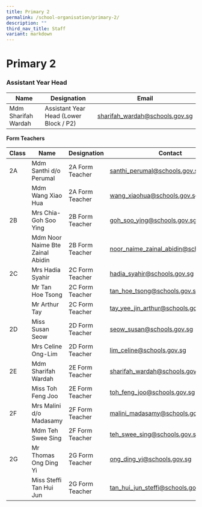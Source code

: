```yaml
---
title: Primary 2
permalink: /school-organisation/primary-2/
description: ""
third_nav_title: Staff
variant: markdown
---
```

# **Primary 2**

### Assistant Year Head

|Name|	Designation|	Email|
|----|----|----|
|Mdm Sharifah Wardah|	Assistant Year Head (Lower Block / P2)	|sharifah_wardah@schools.gov.sg

**Form Teachers**

| Class | Name | Designation | Contact | 
| -------- | -------- | -------- |-------- |
|2A	|Mdm Santhi d/o Perumal|	2A Form Teacher| santhi_perumal@schools.gov.sg
||Mdm Wang Xiao Hua	|2A Form Teacher|	wang_xiaohua@schools.gov.sg
|2B	|Mrs Chia-Goh Soo Ying	|2B Form Teacher|	goh_soo_ying@schools.gov.sg|
||Mdm Noor Naime Bte Zainal Abidin	|2B Form Teacher|	noor_naime_zainal_abidin@schools.gov.sg|
|2C	|Mrs Hadia Syahir	|2C Form Teacher|	hadia_syahir@schools.gov.sg
||Mr Tan Hoe Tsong|	2C Form Teacher	|tan_hoe_tsong@schools.gov.sg|
||Mr Arthur Tay|	2C Form Teacher	|tay_yee_jin_arthur@schools.gov.sg|
|2D|	Miss Susan Seow|2D Form Teacher|	seow_susan@schools.gov.sg|
||Mrs Celine Ong-Lim|	2D Form Teacher|lim_celine@schools.gov.sg|
|2E	|Mdm Sharifah Wardah	|2E Form Teacher|sharifah_wardah@schools.gov.sg|
||Miss Toh Feng Joo|	2E Form Teacher	|toh_feng_joo@schools.gov.sg|
|2F	|Mrs Malini d/o Madasamy |	2F Form Teacher	|malini_madasamy@schools.gov.sg
||Mdm Teh Swee Sing	|2F Form Teacher|	teh_swee_sing@schools.gov.sg|
|2G	|Mr Thomas Ong Ding Yi	|2G Form Teacher|	ong_ding_yi@schools.gov.sg|
||Miss Steffi Tan Hui Jun|	2G Form Teacher	|tan_hui_jun_steffi@schools.gov.sg|